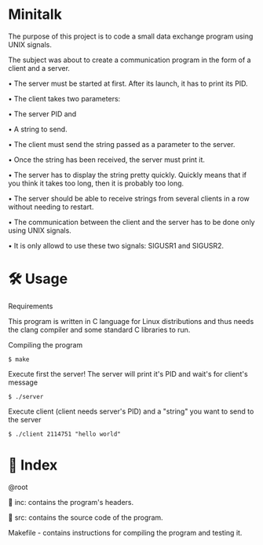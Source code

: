 # Minitalk
The purpose of this project is to code a small data exchange program using UNIX signals.

The subject was about to create a communication program in the form of a client and a server.

• The server must be started at first. After its launch, it has to print its PID.

• The client takes two parameters:

• The server PID and

• A string to send.

• The client must send the string passed as a parameter to the server.

• Once the string has been received, the server must print it.

• The server has to display the string pretty quickly. Quickly means that if you think
it takes too long, then it is probably too long.

• The server should be able to receive strings from several clients in a row without
needing to restart.

• The communication between the client and the server has to be done only using
UNIX signals.

• It is only allowd to use these two signals: SIGUSR1 and SIGUSR2.

# 🛠️ Usage
Requirements

This program is written in C language for Linux distributions and thus needs the clang compiler and some standard C libraries to run.

Compiling the program

```
$ make
```

Execute first the server! The server will print it's PID and wait's for client's message 

```
$ ./server
```

Execute client (client needs server's PID) and a "string" you want to send to the server

```
$ ./client 2114751 "hello world"
```

# 📑 Index

@root

📁 inc: contains the program's headers.

📁 src: contains the source code of the program.

Makefile - contains instructions for compiling the program and testing it.
